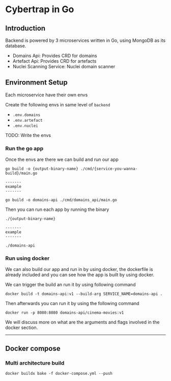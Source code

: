 # Cybertrap in Go

## Introduction

Backend is powered by 3 microservices written in Go, using MongoDB as its database.

- Domains Api: Provides CRD for domains
- Artefact Api: Provides CRD for artefacts
- Nuclei Scanning Service: Nuclei domain scanner

## Environment Setup
Each microservice have their own envs


Create the following envs in same level of `backend`
- `.env.domains` 
- `.env.artefact` 
- `.env.nuclei` 

TODO: Write the envs


### Run the go app
Once the envs are there we can build and run our app

```
go build -o {output-binary-name} ./cmd/{service-you-wanna-build}/main.go

-------
example
-------

go build -o domains-api ./cmd/domains_api/main.go
```

Then you can run each app by running the binary
```
./{output-binary-name} 

-------
example
-------

./domains-api
```

### Run using docker
We can also build our app and run in by using docker, the dockerfile is already included and you can see how the app is built by using docker.

We can trigger the build an run it by using following command
```
docker build -t domains-api:v1 --build-arg SERVICE_NAME=domains-api .
```

Then afterwards you can run it by using the following command 
```
docker run -p 8080:8080 domains-api/cinema-movies:v1
```

We will discuss more on what are the arguments and flags involved in the docker section.

---

## Docker compose
### Multi architecture build
```
docker buildx bake -f docker-compose.yml --push
```
